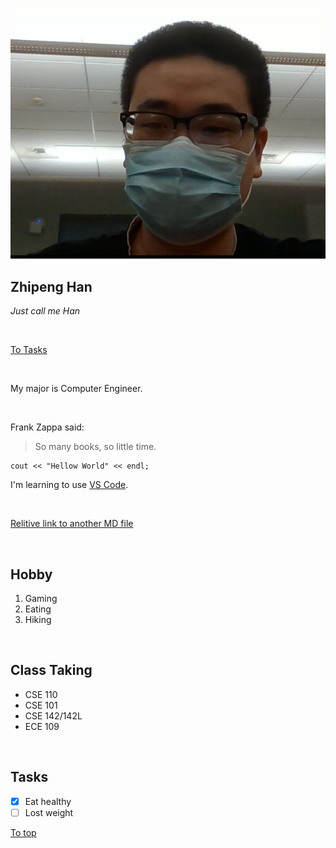 ![image](self.PNG)

## Zhipeng Han

*Just call me Han*  
<p>&nbsp;</p>

[To Tasks](#tasks)
<p>&nbsp;</p>
My major is Computer Engineer.
<p>&nbsp;</p>
Frank Zappa said:

> So many books, so little time.

```
cout << "Hellow World" << endl;
```
I'm learning to use [VS Code](https://code.visualstudio.com/).

<p>&nbsp;</p>

[Relitive link to another MD file](other.md)

<p>&nbsp;</p>

## Hobby
1. Gaming
2. Eating
3. Hiking

<p>&nbsp;</p>

## Class Taking
- CSE 110
- CSE 101
- CSE 142/142L
- ECE 109

<p>&nbsp;</p>

## Tasks
- [x] Eat healthy
- [ ] Lost weight

[To top](#zhipeng-han)